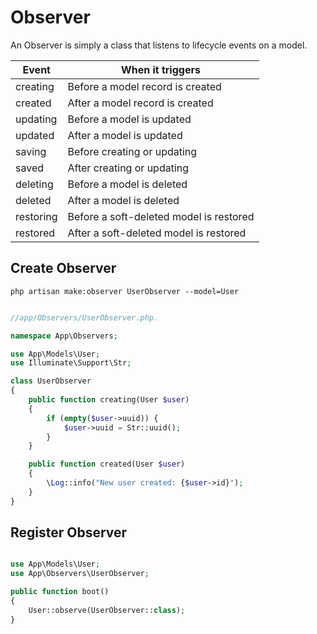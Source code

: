 # Observer


An Observer is simply a class that listens to lifecycle events on a model.


| Event      | When it triggers                          |
|------------|-------------------------------------------|
| creating   | Before a model record is created          |
| created    | After a model record is created           |
| updating   | Before a model is updated                 |
| updated    | After a model is updated                  |
| saving     | Before creating or updating               |
| saved      | After creating or updating                |
| deleting   | Before a model is deleted                 |
| deleted    | After a model is deleted                  |
| restoring  | Before a soft-deleted model is restored   |
| restored   | After a soft-deleted model is restored    |


## Create Observer

`php artisan make:observer UserObserver --model=User`

```php

//app/Observers/UserObserver.php.

namespace App\Observers;

use App\Models\User;
use Illuminate\Support\Str;

class UserObserver
{
    public function creating(User $user)
    {
        if (empty($user->uuid)) {
            $user->uuid = Str::uuid();
        }
    }

    public function created(User $user)
    {
        \Log::info("New user created: {$user->id}");
    }
}


```


## Register Observer

```php

use App\Models\User;
use App\Observers\UserObserver;

public function boot()
{
    User::observe(UserObserver::class);
}

```